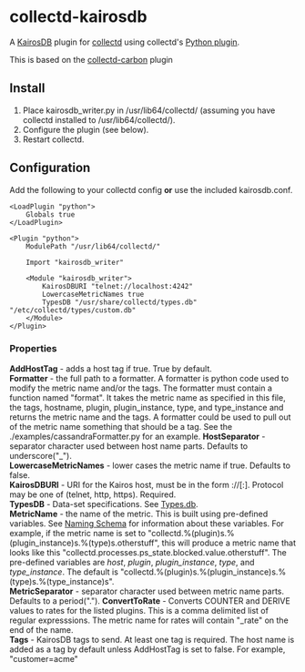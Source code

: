 collectd-kairosdb
================

A [KairosDB](https://code.google.com/p/kairosdb/) plugin for [collectd](http://collectd.org) using collectd's [Python plugin](http://collectd.org/documentation/manpages/collectd-python.5.shtml). 

This is based on the [collectd-carbon](https://github.com/indygreg/collectd-carbon) plugin

Install
-------
 1. Place kairosdb_writer.py in /usr/lib64/collectd/ (assuming you have collectd installed to /usr/lib64/collectd/).
 2. Configure the plugin (see below).
 3. Restart collectd.

Configuration
-------------
Add the following to your collectd config **or** use the included kairosdb.conf.

    <LoadPlugin "python">
        Globals true
    </LoadPlugin>

    <Plugin "python">
        ModulePath "/usr/lib64/collectd/"

        Import "kairosdb_writer"

        <Module "kairosdb_writer">
            KairosDBURI "telnet://localhost:4242"
            LowercaseMetricNames true
            TypesDB "/usr/share/collectd/types.db" "/etc/collectd/types/custom.db"
        </Module>
    </Plugin>
    

### Properties
**AddHostTag** - adds a host tag if true. True by default.  
**Formatter** - the full path to a formatter. A formatter is python code used to modify the metric name and/or the tags. The formatter must contain a function named
  "format". It takes the metric name as specified in this file, the tags, hostname, plugin, plugin_instance, type, and type_instance and returns the metric name and the tags. 
  A formatter could be used to pull out of the metric name something that should be a tag. See the ./examples/cassandraFormatter.py for an example.
**HostSeparator** - separator character used between host name parts. Defaults to underscore("_").    
**LowercaseMetricNames** - lower cases the metric name if true. Defaults to false.  
**KairosDBURI** - URI for the Kairos host, must be in the form <protocol>://<host>[:<port>].  Protocol may be one of (telnet, http, https). Required.   
**TypesDB** - Data-set specifications. See [Types.db](https://collectd.org/documentation/manpages/types.db.5.shtml).  
**MetricName** - the name of the metric. This is built using pre-defined variables. See [Naming Schema](https://collectd.org/wiki/index.php/Naming_schema) for information about these variables. 
  For example, if the metric name is set to "collectd.%(plugin)s.%(plugin_instance)s.%(type)s.otherstuff", this will produce a metric name that looks like this 
  "collectd.processes.ps_state.blocked.value.otherstuff". The pre-defined variables are *host*, *plugin*, *plugin_instance*, *type*, and *type_instance*. The default is "collectd.%(plugin)s.%(plugin_instance)s.%(type)s.%(type_instance)s".  
**MetricSeparator** - separator character used between metric name parts. Defaults to a period(".").
**ConvertToRate** - Converts COUNTER and DERIVE values to rates for the listed plugins. This is a comma delimited list of regular expresssions. The metric name for rates will contain "_rate" on the end of the name.     
**Tags** - KairosDB tags to send. At least one tag is required. The host name is added as a tag by default unless AddHostTag is set to false. For example, "customer=acme"





